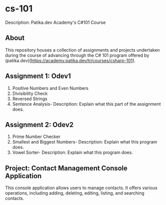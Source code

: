 # cs-101
 
Description: Patika.dev Academy's C#101 Course

## About

This repository houses a collection of assignments and projects undertaken during the course of advancing through the C# 101 program offered by (patika.dev)[https://academy.patika.dev/tr/courses/csharp-101].

## Assignment 1: Odev1

1) Positive Numbers and Even Numbers
2) Divisibility Check
3) Reversed Strings
4) Sentence Analysis- Description: Explain what this part of the assignment does.

## Assignment 2: Odev2

1) Prime Number Checker
2) Smallest and Biggest Numbers- Description: Explain what this program does.
3) Vowel Sorter- Description: Explain what this program does.

## Project: Contact Management Console Application

This console application allows users to manage contacts. It offers various operations, including adding, deleting, editing, listing, and searching contacts.
